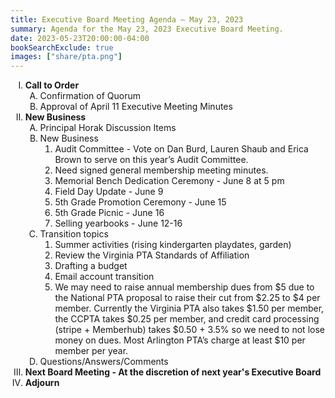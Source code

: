 ```yaml
---
title: Executive Board Meeting Agenda — May 23, 2023
summary: Agenda for the May 23, 2023 Executive Board Meeting.
date: 2023-05-23T20:00:00-04:00
bookSearchExclude: true
images: ["share/pta.png"]
---
```


<style type="text/css">
    ol { list-style-type: upper-roman; }
    ol ol { list-style-type: upper-alpha; }
    ol ol ol { list-style-type: decimal; }
    ol ol ol ol { list-style-type: lower-alpha; }
    ul { list-style-type: disc; }
</style>

1. **Call to Order**
    1. Confirmation of Quorum
    1. Approval of April 11 Executive Meeting Minutes
1. **New Business**
    1. Principal Horak Discussion Items
    1. New Business
        1. Audit Committee - Vote on Dan Burd, Lauren Shaub and Erica Brown to serve on this year’s Audit Committee.
        1. Need signed general membership meeting minutes.
        1. Memorial Bench Dedication Ceremony - June 8 at 5 pm
        1. Field Day Update - June 9
        1. 5th Grade Promotion Ceremony - June 15
        1. 5th Grade Picnic - June 16
        1. Selling yearbooks - June 12-16
    1. Transition topics
        1. Summer activities (rising kindergarten playdates, garden)
        1. Review the Virginia PTA Standards of Affiliation
        1. Drafting a budget
        1. Email account transition
        1. We may need to raise annual membership dues from $5 due to the National PTA proposal to raise their cut from $2.25 to $4 per member. Currently the Virginia PTA also takes $1.50 per member, the CCPTA takes $0.25 per member, and credit card processing (stripe + Memberhub) takes $0.50 + 3.5% so we need to not lose money on dues. Most Arlington PTA’s charge at least $10 per member per year.
    1. Questions/Answers/Comments
1. **Next Board Meeting - At the discretion of next year's Executive Board**
1. **Adjourn**